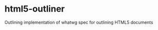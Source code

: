 html5-outliner
==============

Outlining implementation of whatwg spec for outlining HTML5 documents